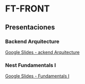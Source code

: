 # FT-FRONT

## Presentaciones

### Backend Arquitecture

[Google Slides - ackend Arquitecture](https://docs.google.com/presentation/d/1wUp7qqgyxr1OKANAIi7WkTyL_e8zbJUb/edit?usp=sharing&ouid=111345539982328960069&rtpof=true&sd=true)

### Nest Fundamentals I

[Google Slides - Fundamentals I](https://docs.google.com/presentation/d/1GQb-__LZ9z6u_aqz--z7BAxR_od09_eA/edit?usp=sharing&ouid=111345539982328960069&rtpof=true&sd=true)
